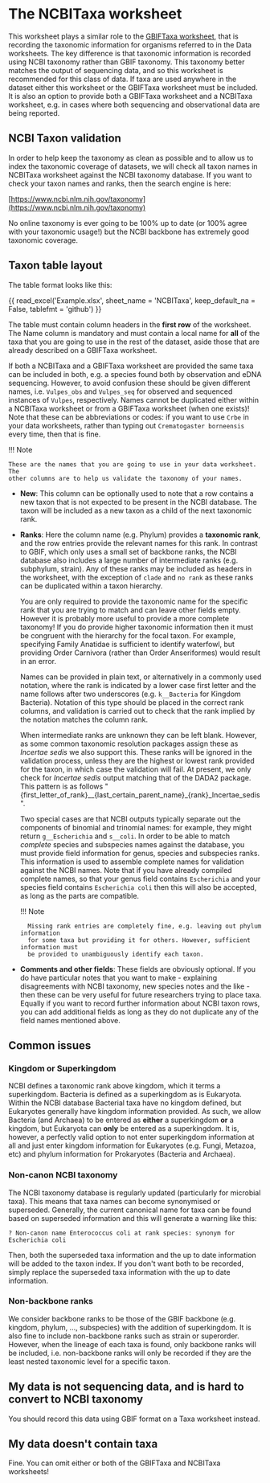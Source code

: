 # The NCBITaxa worksheet

<!-- markdownlint-disable MD033 -->
<style>

/*fixing cell widths so everything lines up and adding borders*/
table {
  table-layout: fixed;
}

tbody td {
  width: 14em;
  min-width: 14em;
  max-width: 14em;
  border: 1px solid lightgrey;
}

thead th {
  width: 14em;
  min-width: 14em;
  max-width: 14em;
  border: 1px solid lightgrey;
}
</style>
<!-- markdownlint-enable MD033 -->

This worksheet plays a similar role to the [GBIFTaxa worksheet](./gbif_taxa.md), that is
recording the taxonomic information for organisms referred to in the Data worksheets.
The key difference is that taxonomic information is recorded using NCBI taxonomy rather
than GBIF taxonomy. This taxonomy better matches the output of sequencing data, and so
this worksheet is recommended for this class of data. If taxa are used anywhere in the
dataset either this worksheet or the GBIFTaxa worksheet must be included. It is also an
option to provide both a GBIFTaxa worksheet and a NCBITaxa worksheet, e.g. in cases
where both sequencing and observational data are being reported.

## NCBI Taxon validation

In order to help keep the taxonomy as clean as possible and to allow us to index the
taxonomic coverage of datasets, we will check all taxon names in NCBITaxa worksheet
against the NCBI taxonomy database. If you want to check your taxon names and ranks,
then the search engine is here:

[https://www.ncbi.nlm.nih.gov/taxonomy](https://www.ncbi.nlm.nih.gov/taxonomy)

No online taxonomy is ever going to be 100% up to date (or 100% agree with your
taxonomic usage!) but the NCBI backbone has extremely good taxonomic coverage.

## Taxon table layout

The table format looks like this:

<!-- markdownlint-disable MD013 -->
{{ read_excel('Example.xlsx', sheet_name = 'NCBITaxa', keep_default_na = False, tablefmt = 'github') }}
<!-- markdownlint-enable MD013 -->

The table must contain column headers in the **first row** of the worksheet. The Name
column is mandatory and must contain a local name for **all** of the taxa that you are
going to use in the rest of the dataset, aside those that are already described on a
GBIFTaxa worksheet.

If both a NCBITaxa and a GBIFTaxa worksheet are provided the same
taxa can be included in both, e.g. a species found both by observation and eDNA
sequencing. However, to avoid confusion these should be given different names, i.e.
`Vulpes_obs` and `Vulpes_seq` for observed and sequenced instances of `Vulpes`,
respectively. Names cannot be duplicated either within a NCBITaxa worksheet or from a
GBIFTaxa worksheet (when one exists)! Note that these can be abbreviations or codes:
if you want to use `Crbe` in your data worksheets, rather than typing out
`Crematogaster borneensis` every time, then that is fine.

!!! Note

    These are the names that you are going to use in your data worksheet. The
    other columns are to help us validate the taxonomy of your names.

* **New**: This column can be optionally used to note that a row contains a new taxon
  that is not expected to be present in the NCBI database. The taxon will be included as
  a new taxon as a child of the next taxonomic rank.

* **Ranks**: Here the column name (e.g. Phylum) provides a **taxonomic rank**, and the
  row entries provide the relevant names for this rank. In contrast to GBIF, which only
  uses a small set of backbone ranks, the NCBI database also includes a large number of
  intermediate ranks (e.g. subphylum, strain). Any of these ranks may be included as
  headers in the worksheet, with the exception of `clade` and `no rank` as these ranks
  can be duplicated within a taxon hierarchy.
  
    You are only required to provide the taxonomic name for the specific rank that you
    are trying to match and can leave other fields empty. However it is probably more
    useful to provide a more complete taxonomy! If you do provide higher taxonomic
    information then it must be congruent with the hierarchy for the focal taxon. For
    example, specifying Family Anatidae is sufficient to identify waterfowl, but
    providing Order Carnivora (rather than Order Anseriformes) would result in an error.

    Names can be provided in plain text, or alternatively in a commonly used notation,
    where the rank is indicated by a lower case first letter and the name follows after
    two underscores (e.g. `k__Bacteria` for Kingdom Bacteria). Notation of this type
    should be placed in the correct rank columns, and validation is carried out to check
    that the rank implied by the notation matches the column rank.

    When intermediate ranks are unknown they can be left blank. However, as some common
    taxonomic resolution packages assign these as _Incertae sedis_ we also support this.
    These ranks will be ignored in the validation process, unless they are the highest
    or lowest rank provided for the taxon, in which case the validation will fail. At
    present, we only check for _Incertae sedis_ output matching that of the DADA2
    package. This pattern is as follows
    "{first_letter_of_rank}__{last_certain_parent_name}_{rank}_Incertae_sedis".

    Two special cases are that NCBI outputs typically separate out the components of
    binomial and trinomial names: for example, they might return `g__Escherichia` and
    `s__coli`. In order to be able to match _complete_ species and subspecies names
    against the database, you must provide field information for genus, species and
    subspecies ranks. This information is used to assemble complete names for validation
    against the NCBI names. Note that if you have already compiled complete names, so
    that your genus field contains `Escherichia` and your species field contains
    `Escherichia coli` then this will also be accepted, as long as the parts are
    compatible.
  
    !!! Note

        Missing rank entries are completely fine, e.g. leaving out phylum information
        for some taxa but providing it for others. However, sufficient information must
        be provided to unambiguously identify each taxon.

* **Comments and other fields**: These fields are obviously optional. If you
  do have particular notes that you want to make - explaining disagreements with NCBI
  taxonomy, new species notes and the like - then these can be very useful for future
  researchers trying to place taxa. Equally if you want to record further information
  about NCBI taxon rows, you can add additional fields as long as they do not duplicate
  any of the field names mentioned above.

## Common issues

### Kingdom or Superkingdom

NCBI defines a taxonomic rank above kingdom, which it terms a superkingdom. Bacteria is
defined as a superkingdom as is Eukaryota. Within the NCBI database Bacterial taxa have
no kingdom defined, but Eukaryotes generally have kingdom information provided. As such,
we allow Bacteria (and Archaea) to be entered as **either** a superkingdom **or** a
kingdom, but Eukaryota can **only** be entered as a superkingdom. It is, however, a
perfectly valid option to not enter superkingdom information at all and just enter
kingdom information for Eukaryotes (e.g. Fungi, Metazoa, etc) and phylum information for
Prokaryotes (Bacteria and Archaea).

### Non-canon NCBI taxonomy

The NCBI taxonomy database is regularly updated (particularly for microbial taxa). This
means that taxa names can become synonymised or superseded. Generally, the current
canonical name for taxa can be found based on superseded information and this will
generate a warning like this:

    ? Non-canon name Enterococcus coli at rank species: synonym for Escherichia coli

Then, both the superseded taxa information and the up to date information will be added
to the taxon index. If you don't want both to be recorded, simply replace the
superseded taxa information with the up to date information.

### Non-backbone ranks

We consider backbone ranks to be those of the GBIF backbone (e.g. kingdom, phylum, ...,
subspecies) with the addition of superkingdom. It is also fine to include non-backbone
ranks such as strain or superorder. However, when the lineage of each taxa is found,
only backbone ranks will be included, i.e. non-backbone ranks will only be recorded if
they are the least nested taxonomic level for a specific taxon.

## My data is not sequencing data, and is hard to convert to NCBI taxonomy

You should record this data using GBIF format on a Taxa worksheet instead.

## My data doesn't contain taxa

Fine. You can omit either or both of the GBIFTaxa and NCBITaxa worksheets!

